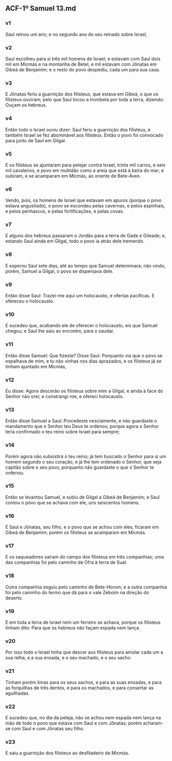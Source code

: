 ## ACF-1º Samuel 13.md
### v1
 Saul reinou um ano; e no segundo ano do seu reinado sobre Israel,
### v2
 Saul escolheu para si três mil homens de Israel; e estavam com Saul dois mil em Micmás e na montanha de Betel, e mil estavam com Jônatas em Gibeá de Benjamim; e o resto do povo despediu, cada um para sua casa.
### v3
 E Jônatas feriu a guarnição dos filisteus, que estava em Gibeá, o que os filisteus ouviram; pelo que Saul tocou a trombeta por toda a terra, dizendo: Ouçam os hebreus.
### v4
 Então todo o Israel ouviu dizer: Saul feriu a guarnição dos filisteus, e também Israel se fez abominável aos filisteus. Então o povo foi convocado para junto de Saul em Gilgal.
### v5
 E os filisteus se ajuntaram para pelejar contra Israel, trinta mil carros, e seis mil cavaleiros, e povo em multidão como a areia que está à beira do mar; e subiram, e se acamparam em Micmás, ao oriente de Bete-Áven.
### v6
 Vendo, pois, os homens de Israel que estavam em apuros (porque o povo estava angustiado), o povo se escondeu pelas cavernas, e pelos espinhais, e pelos penhascos, e pelas fortificações, e pelas covas.
### v7
 E alguns dos hebreus passaram o Jordão para a terra de Gade e Gileade; e, estando Saul ainda em Gilgal, todo o povo ia atrás dele tremendo.
### v8
 E esperou Saul sete dias, até ao tempo que Samuel determinara; não vindo, porém, Samuel a Gilgal, o povo se dispersava dele.
### v9
 Então disse Saul: Trazei-me aqui um holocausto, e ofertas pacíficas. E ofereceu o holocausto.
### v10
 E sucedeu que, acabando ele de oferecer o holocausto, eis que Samuel chegou; e Saul lhe saiu ao encontro, para o saudar.
### v11
 Então disse Samuel: Que fizeste? Disse Saul: Porquanto via que o povo se espalhava de mim, e tu não vinhas nos dias aprazados, e os filisteus já se tinham ajuntado em Micmás,
### v12
 Eu disse: Agora descerão os filisteus sobre mim a Gilgal, e ainda à face do Senhor não orei; e constrangi-me, e ofereci holocausto.
### v13
 Então disse Samuel a Saul: Procedeste nesciamente, e não guardaste o mandamento que o Senhor teu Deus te ordenou; porque agora o Senhor teria confirmado o teu reino sobre Israel para sempre;
### v14
 Porém agora não subsistirá o teu reino; já tem buscado o Senhor para si um homem segundo o seu coração, e já lhe tem ordenado o Senhor, que seja capitão sobre o seu povo, porquanto não guardaste o que o Senhor te ordenou.
### v15
 Então se levantou Samuel, e subiu de Gilgal a Gibeá de Benjamim; e Saul contou o povo que se achava com ele, uns seiscentos homens.
### v16
 E Saul e Jônatas, seu filho, e o povo que se achou com eles, ficaram em Gibeá de Benjamim; porém os filisteus se acamparam em Micmás.
### v17
 E os saqueadores saíram do campo dos filisteus em três companhias; uma das companhias foi pelo caminho de Ofra à terra de Sual.
### v18
 Outra companhia seguiu pelo caminho de Bete-Horom, e a outra companhia foi pelo caminho do termo que dá para o vale Zeboim na direção do deserto.
### v19
 E em toda a terra de Israel nem um ferreiro se achava, porque os filisteus tinham dito: Para que os hebreus não façam espada nem lança.
### v20
 Por isso todo o Israel tinha que descer aos filisteus para amolar cada um a sua relha, e a sua enxada, e o seu machado, e o seu sacho.
### v21
 Tinham porém limas para os seus sachos, e para as suas enxadas, e para as forquilhas de três dentes, e para os machados, e para consertar as aguilhadas.
### v22
 E sucedeu que, no dia da peleja, não se achou nem espada nem lança na mão de todo o povo que estava com Saul e com Jônatas; porém acharam-se com Saul e com Jônatas seu filho.
### v23
 E saiu a guarnição dos filisteus ao desfiladeiro de Micmás.
